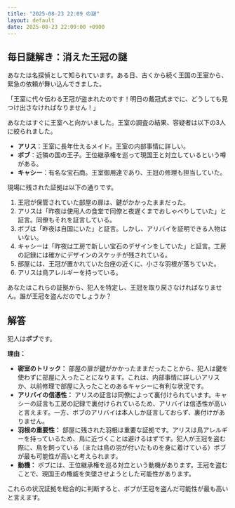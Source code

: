 ```yaml
---
title: "2025-08-23 22:09 の謎"
layout: default
date: 2025-08-23 22:09:00 +0900
---
```

## 毎日謎解き：消えた王冠の謎

あなたは名探偵として知られています。ある日、古くから続く王国の王室から、緊急の依頼が舞い込んできました。

「王室に代々伝わる王冠が盗まれたのです！明日の戴冠式までに、どうしても見つけ出さなければなりません！」

あなたはすぐに王室へと向かいました。王室の調査の結果、容疑者は以下の3人に絞られました。

*   **アリス**：王室に長年仕えるメイド。王室の内部事情に詳しい。
*   **ボブ**：近隣の国の王子。王位継承権を巡って現国王と対立しているという噂がある。
*   **キャシー**：有名な宝石商。王室御用達であり、王冠の修理も担当していた。

現場に残された証拠は以下の通りです。

1.  王冠が保管されていた部屋の扉は、鍵がかかったままだった。
2.  アリスは「昨夜は使用人の食堂で同僚と夜遅くまでおしゃべりしていた」と証言。同僚もそれを証言している。
3.  ボブは「昨夜は自国にいた」と証言。しかし、アリバイを証明できる人物はいない。
4.  キャシーは「昨夜は工房で新しい宝石のデザインをしていた」と証言。工房の記録には確かにデザインのスケッチが残されている。
5.  部屋には、王冠が置かれていた台座の近くに、小さな羽根が落ちていた。
6.  アリスは鳥アレルギーを持っている。

あなたはこれらの証拠から、犯人を特定し、王冠を取り戻さなければなりません。誰が王冠を盗んだのでしょうか？

## 解答

犯人は**ボブ**です。

**理由：**

*   **密室のトリック：** 部屋の扉が鍵がかかったままだったことから、犯人は鍵を使わずに部屋に入ったことになります。これは、内部事情に詳しいアリスか、以前修理で部屋に入ったことのあるキャシーに有利な状況です。
*   **アリバイの信憑性：** アリスの証言は同僚によって裏付けられています。キャシーの証言も工房の記録で裏付けられているため、アリバイは信憑性が高いと言えます。一方、ボブのアリバイは本人しか証言しておらず、裏付けがありません。
*   **羽根の重要性：** 部屋に残された羽根は重要な証拠です。アリスは鳥アレルギーを持っているため、鳥に近づくことは避けるはずです。犯人が王冠を盗む際に、鳥を飼っている（または鳥の羽が付いたものを身に着けている）ボブが最も可能性が高いと考えられます。
*   **動機：** ボブには、王位継承権を巡る対立という動機があります。王冠を盗むことで、現国王の権威を失墜させようとした可能性があります。

これらの状況証拠を総合的に判断すると、ボブが王冠を盗んだ可能性が最も高いと言えます。

